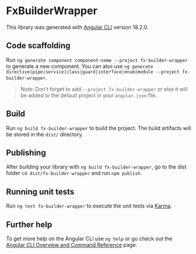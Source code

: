 # FxBuilderWrapper

This library was generated with [Angular CLI](https://github.com/angular/angular-cli) version 18.2.0.

## Code scaffolding

Run `ng generate component component-name --project fx-builder-wrapper` to generate a new component. You can also use `ng generate directive|pipe|service|class|guard|interface|enum|module --project fx-builder-wrapper`.
> Note: Don't forget to add `--project fx-builder-wrapper` or else it will be added to the default project in your `angular.json` file. 

## Build

Run `ng build fx-builder-wrapper` to build the project. The build artifacts will be stored in the `dist/` directory.

## Publishing

After building your library with `ng build fx-builder-wrapper`, go to the dist folder `cd dist/fx-builder-wrapper` and run `npm publish`.

## Running unit tests

Run `ng test fx-builder-wrapper` to execute the unit tests via [Karma](https://karma-runner.github.io).

## Further help

To get more help on the Angular CLI use `ng help` or go check out the [Angular CLI Overview and Command Reference](https://angular.dev/tools/cli) page.
